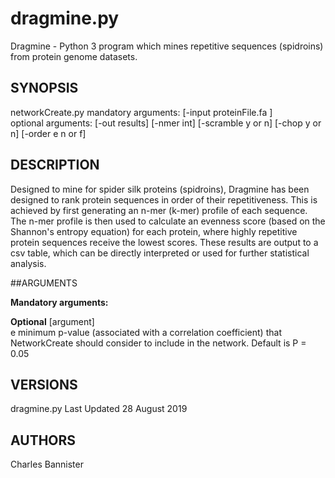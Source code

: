 
# dragmine.py

Dragmine - Python 3 program which mines repetitive sequences (spidroins) from protein genome datasets. 

## SYNOPSIS

networkCreate.py mandatory arguments: [-input proteinFile.fa ]  
  optional arguments: [-out results] [-nmer int] [-scramble y or n] [-chop y or n] [-order e n or f]

## DESCRIPTION

Designed to mine for spider silk proteins (spidroins), Dragmine has been designed to rank protein sequences in order of their repetitiveness. This is achieved by first generating an n-mer (k-mer) profile of each sequence. The n-mer profile is then used to calculate an evenness score (based on the Shannon's entropy equation) for each protein, where highly repetitive protein sequences receive the lowest scores. These results are output to a csv table, which can be directly interpreted or used for further statistical analysis.



##ARGUMENTS

**Mandatory arguments:**

**Optional**
[argument]	
e minimum p-value (associated with a correlation coefficient) that NetworkCreate should consider to include in the network. Default is P = 0.05

## VERSIONS

dragmine.py Last Updated 28 August 2019

## AUTHORS

Charles Bannister

	
